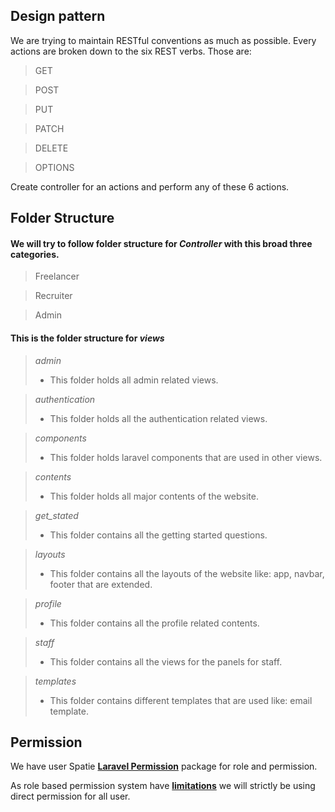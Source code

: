 ## Design pattern

We are trying to maintain RESTful conventions as much as possible. Every actions are broken down to the six REST verbs. Those are:

> GET

> POST

> PUT

> PATCH

> DELETE

> OPTIONS

Create controller for an actions and perform any of these 6 actions.

## Folder Structure

#### We will try to follow folder structure for **_Controller_** with this broad three categories.

> Freelancer

> Recruiter

> Admin

#### This is the folder structure for **_views_**

> *admin*
> - This folder holds all admin related views.

> *authentication*
> - This folder holds all the authentication related views.

> *components*
> - This folder holds laravel components that are used in other views.

> *contents*
> - This folder holds all major contents of the website.

> *get_stated*
> - This folder contains all the getting started questions.

> *layouts*
> - This folder contains all the layouts of the website like: app, navbar, footer that are extended.

> *profile*
> - This folder contains all the profile related contents.

> *staff*
> - This folder contains all the views for the panels for staff.

> *templates*
> - This folder contains different templates that are used like: email template.

## Permission

We have user Spatie **[Laravel Permission](https://spatie.be/docs/laravel-permission/v5/introduction)** package for role and permission.

As role based permission system have <a href="https://owasp.org/www-project-proactive-controls/v3/en/c7-enforce-access-controls">**limitations**</a> we will strictly be using direct permission for all user.
